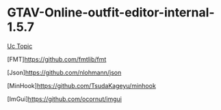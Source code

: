 # GTAV-Online-outfit-editor-internal-1.5.7
[Uc Topic](https://www.unknowncheats.me/forum/grand-theft-auto-v/465334-outfit-editor-1-57-internal.html)

[FMT]https://github.com/fmtlib/fmt

[Json]https://github.com/nlohmann/json

[MinHook]https://github.com/TsudaKageyu/minhook

[ImGui]https://github.com/ocornut/imgui
